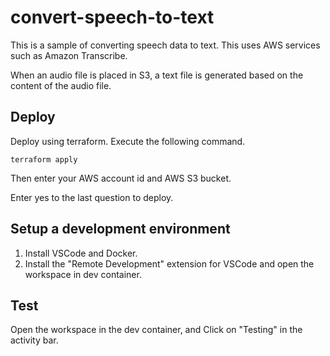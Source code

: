 # convert-speech-to-text

This is a sample of converting speech data to text. This uses AWS services such as Amazon Transcribe.

When an audio file is placed in S3, a text file is generated based on the content of the audio file.

## Deploy

Deploy using terraform. Execute the following command.

```
terraform apply
```

Then enter your AWS account id and AWS S3 bucket.

Enter yes to the last question to deploy.

## Setup a development environment

1. Install VSCode and Docker.
2. Install the "Remote Development" extension for VSCode and open the workspace in dev container.

## Test

Open the workspace in the dev container, and Click on "Testing" in the activity bar.
